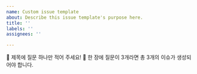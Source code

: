 ```yaml
---
name: Custom issue template
about: Describe this issue template's purpose here.
title: ''
labels: ''
assignees: ''

---
```


📌 제목에 질문 하나만 적어 주세요!
📌 한 장에 질문이 3개라면 총 3개의 이슈가 생성되어야 합니다.

<!-- 💡Assignees(본인), Labels, Milestone 지정해주세요! -->

